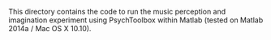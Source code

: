 This directory contains the code to run the music perception and imagination
experiment using PsychToolbox within Matlab (tested on Matlab 2014a / Mac OS X
10.10).

